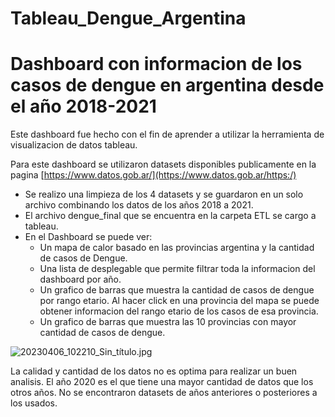 # Tableau_Dengue_Argentina

# Dashboard con informacion de los casos de dengue en argentina desde el año 2018-2021

Este dashboard fue hecho con el fin de aprender a utilizar la herramienta de visualizacion de datos tableau.

Para este dashboard se utilizaron datasets disponibles publicamente en la pagina [https://www.datos.gob.ar/](https://www.datos.gob.ar/https:/)

* Se realizo una limpieza de los 4 datasets y se guardaron en un solo archivo combinando los datos de los años 2018 a 2021.
* El archivo dengue_final que se encuentra en la carpeta ETL se cargo a tableau.
* En el Dashboard se puede ver:
  * Un mapa de calor basado en las provincias argentina y la cantidad de casos de Dengue.
  * Una lista de desplegable que permite filtrar toda la informacion del dashboard por año.
  * Un grafico de barras que muestra la cantidad de casos de dengue por rango etario. Al hacer click en una provincia del mapa se puede obtener informacion del rango etario de los casos de esa provincia.
  * Un grafico de barras que muestra las 10 provincias con mayor cantidad de casos de dengue.

![20230406_102210_Sin_título.jpg](assets/20230406_102210_Sin_título.jpg)

La calidad y cantidad de los datos no es optima para realizar un buen analisis. El año 2020 es el que tiene una mayor cantidad de datos que los otros años. No se encontraron datasets de años anteriores o posteriores a los usados.
